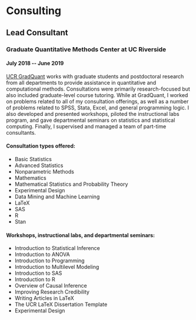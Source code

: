 # Consulting

## Lead Consultant
### Graduate Quantitative Methods Center at UC Riverside 
#### July 2018 -- June 2019

<a href="https://gradquant.ucr.edu/" target="blank">UCR GradQuant</a> works with graduate students and postdoctoral research from all departments to provide assistance in quantitative and computational methods. Consultations were primarily research-focused but also included graduate-level course tutoring. While at GradQuant, I worked on problems related to all of my consultation offerings, as well as a number of problems related to SPSS, Stata, Excel, and general programming logic. I also developed and presented workshops, piloted the instructional labs program, and gave departmental seminars on statistics and statistical computing. Finally, I supervised and managed a team of part-time consultants.

#### Consultation types offered: 
- Basic Statistics
- Advanced Statistics
- Nonparametric Methods
- Mathematics
- Mathematical Statistics and Probability Theory
- Experimental Design
- Data Mining and Machine Learning
- LaTeX
- SAS
- R
- Stan

#### Workshops, instructional labs, and departmental seminars: 
- Introduction to Statistical Inference
- Introduction to ANOVA
- Introduction to Programming 
- Introduction to Multilevel Modeling
- Introduction to SAS
- Introduction to R
- Overview of Causal Inference
- Improving Research Credibility
- Writing Articles in LaTeX
- The UCR LaTeX Dissertation Template
- Experimental Design
